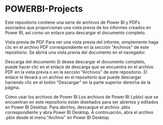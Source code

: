 # POWERBI-Projects
Este repositorio contiene una serie de archivos de Power BI y PDFs asociados que proporcionan una vista previa de los informes creados en Power BI, así como un enlace para descargar el documento completo.

Vista previa de PDF
Para ver una vista previa del informe, simplemente haga clic en el archivo PDF correspondiente en la sección "Archivos" de este repositorio. Se abrirá una vista previa del documento en el navegador.

Descarga del documento
Si desea descargar el documento completo, puede hacer clic en el enlace de descarga que se encuentra en el archivo PDF en la vista previa o en la sección "Archivos" de este repositorio. El enlace lo llevará a un archivo en el repositorio que puede descargar haciendo clic en el botón "Descargar" en la parte superior derecha de la página.

Cómo usar los archivos de Power BI
Los archivos de Power BI (.pbix) que se encuentran en este repositorio están diseñados para ser abiertos y editados en Power BI Desktop. Para abrirlos, descargue el archivo .pbix correspondiente y abra Power BI Desktop. A continuación, abra el archivo .pbix desde el menú "Archivo" en Power BI Desktop.
